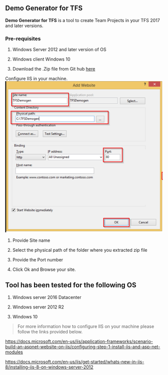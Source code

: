 ## Demo Generator for TFS

**Demo Generator for TFS** is a tool to create Team Projects in your TFS 2017 and later versions.

### Pre-requisites
1. 	Windows Server 2012 and later version of OS

1. 	Windows client Windows 10

1. Download the .Zip file from Git hub [here](https://github.com/Akshayvh94/TFSDemogenerator)


Configure IIS in your machine.
<img src="Images\iisConfigure.png" alt="iisconfigure"></img>

1. Provide Site name

1. Select the physical path of the folder where you extracted zip file

1. Provide the Port number

1. Click Ok and Browse your site.

## Tool has been tested for the following OS

1. Windows server 2016 Datacenter

1. Windows server 2012 R2

1. Windows 10

> For more information how to configure IIS on your machine please follow the links provided below.

https://docs.microsoft.com/en-us/iis/application-frameworks/scenario-build-an-aspnet-website-on-iis/configuring-step-1-install-iis-and-asp-net-modules


https://docs.microsoft.com/en-us/iis/get-started/whats-new-in-iis-8/installing-iis-8-on-windows-server-2012

